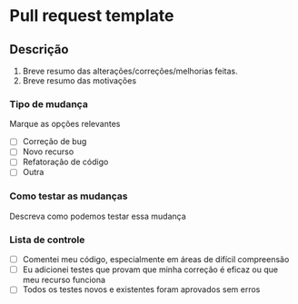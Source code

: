 # Pull request template
## Descrição

1.  Breve resumo das alterações/correções/melhorias feitas.
2.  Breve resumo das motivações

### Tipo de mudança

Marque as opções relevantes

-   [ ] Correção de bug
-   [ ] Novo recurso
-   [ ] Refatoração de código
-   [ ] Outra

### Como testar as mudanças

Descreva como podemos testar essa mudança

### Lista de controle

-   [ ] Comentei meu código, especialmente em áreas de difícil compreensão
-   [ ] Eu adicionei testes que provam que minha correção é eficaz ou que meu recurso funciona
-   [ ] Todos os testes novos e existentes foram aprovados sem erros
